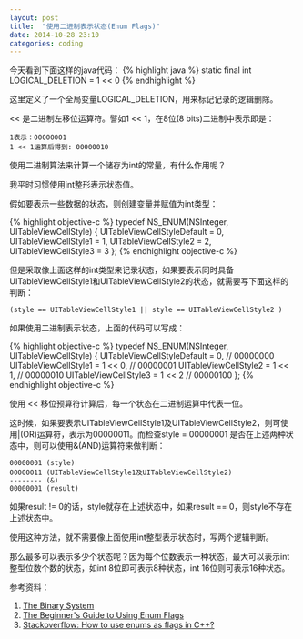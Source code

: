 ```yaml
---
layout: post
title:  "使用二进制表示状态(Enum Flags)"
date: 2014-10-28 23:10
categories: coding
---
```

今天看到下面这样的java代码：
{% highlight java %}
static final int LOGICAL_DELETION = 1 << 0
{% endhighlight %}

这里定义了一个全局变量LOGICAL_DELETION，用来标记记录的逻辑删除。

<< 是二进制左移位运算符。譬如1 << 1，在8位(8 bits)二进制中表示即是：

```
1表示：00000001
1 << 1运算后得到: 00000010
```

使用二进制算法来计算一个储存为int的常量，有什么作用呢？

我平时习惯使用int整形表示状态值。

假如要表示一些数据的状态，则创建变量并赋值为int类型：

{% highlight objective-c %}
typedef NS_ENUM(NSInteger, UITableViewCellStyle) {
    UITableViewCellStyleDefault = 0,
    UITableViewCellStyle1 = 1,
    UITableViewCellStyle2 = 2,
    UITableViewCellStyle3 = 3
};
{% endhighlight objective-c %}

但是采取像上面这样的int类型来记录状态，如果要表示同时具备UITableViewCellStyle1和UITableViewCellStyle2的状态，就需要写下面这样的判断：

```
(style == UITableViewCellStyle1 || style == UITableViewCellStyle2 )
```

如果使用二进制表示状态，上面的代码可以写成：

{% highlight objective-c %}
typedef NS_ENUM(NSInteger, UITableViewCellStyle) {
    UITableViewCellStyleDefault = 0, // 00000000
    UITableViewCellStyle1 = 1 << 0,  // 00000001
    UITableViewCellStyle2 = 1 << 1,  // 00000010
    UITableViewCellStyle3 = 1 << 2   // 00000100
};
{% endhighlight objective-c %}

使用 << 移位预算符计算后，每一个状态在二进制运算中代表一位。

这时候，如果要表示UITableViewCellStyle1及UITableViewCellStyle2，则可使用|(OR)运算符，表示为00000011。而检查style = 00000001 是否在上述两种状态中，则可以使用&(AND)运算符来做判断：

```
00000001 (style)
00000011 (UITableViewCellStyle1及UITableViewCellStyle2)
-------- (&)
00000001 (result)
```

如果result != 0的话，style就存在上述状态中，如果result == 0，则style不存在上述状态中。

使用这种方法，就不需要像上面使用int整型表示状态时，写两个逻辑判断。

那么最多可以表示多少个状态呢？因为每个位数表示一种状态，最大可以表示int整型位数个数的状态，如int 8位即可表示8种状态，int 16位则可表示16种状态。

参考资料：

1. [The Binary System](http://www.math.grin.edu/~rebelsky/Courses/152/97F/Readings/student-binary#1011-a)
2. [The Beginner's Guide to Using Enum Flags](http://www.codeproject.com/Articles/13740/The-Beginner-s-Guide-to-Using-Enum-Flags)
3. [Stackoverflow: How to use enums as flags in C++?](http://stackoverflow.com/questions/1448396/how-to-use-enums-as-flags-in-c)
